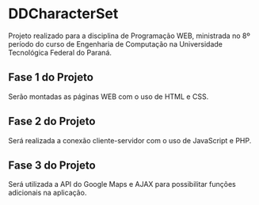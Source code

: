 # DDCharacterSet
Projeto realizado para a disciplina de Programação WEB, ministrada no 8º período do curso de Engenharia de Computação na Universidade Tecnológica Federal do Paraná.

## Fase 1 do Projeto
Serão montadas as páginas WEB com o uso de HTML e CSS.

## Fase 2 do Projeto
Será realizada a conexão cliente-servidor com o uso de JavaScript e PHP.

## Fase 3 do Projeto
Será utilizada a API do Google Maps e AJAX para possibilitar funções adicionais na aplicação.

